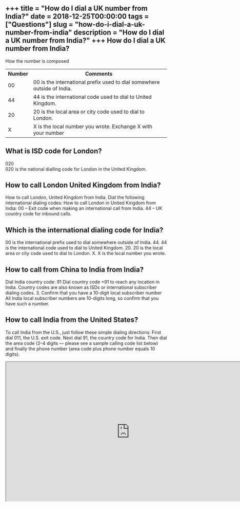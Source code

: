 +++
title = "How do I dial a UK number from India?"
date = 2018-12-25T00:00:00
tags = ["Questions"]
slug = "how-do-i-dial-a-uk-number-from-india"
description = "How do I dial a UK number from India?"
+++
How do I dial a UK number from India?
-------------------------------------

How the number is composed

<table><tr><th>Number</th><th>Comments</th></tr><tr><td>00</td><td>00 is the international prefix used to dial somewhere outside of India.</td></tr><tr><td>44</td><td>44 is the international code used to dial to United Kingdom.</td></tr><tr><td>20</td><td>20 is the local area or city code used to dial to London.</td></tr><tr><td>X</td><td>X is the local number you wrote. Exchange X with your number</td></tr></table>

What is ISD code for London?
----------------------------

020  
020 is the national dialling code for London in the United Kingdom.

How to call London United Kingdom from India?
---------------------------------------------

How to call London, United Kingdom from India. Dial the following international dialing codes: How to call London in United Kingdom from India: 00 – Exit code when making an international call from India. 44 – UK country code for inbound calls.

Which is the international dialing code for India?
--------------------------------------------------

00 is the international prefix used to dial somewhere outside of India. 44. 44 is the international code used to dial to United Kingdom. 20. 20 is the local area or city code used to dial to London. X. X is the local number you wrote.

How to call from China to India from India?
-------------------------------------------

Dial India country code: 91 Dial country code +91 to reach any location in India. Country codes are also known as ISDs or international subscriber dialing codes. 3. Confirm that you have a 10-digit local subscriber number All India local subscriber numbers are 10-digits long, so confirm that you have such a number.

How to call India from the United States?
-----------------------------------------

To call India from the U.S., just follow these simple dialing directions: First dial 011, the U.S. exit code. Next dial 91, the country code for India. Then dial the area code (2–4 digits — please see a sample calling code list below) and finally the phone number (area code plus phone number equals 10 digits).

<iframe allow="accelerometer; autoplay; clipboard-write; encrypted-media; gyroscope; picture-in-picture" allowfullscreen="" class="__youtube_prefs__  epyt-is-override  no-lazyload" data-no-lazy="1" data-origheight="433" data-origwidth="770" data-skipgform_ajax_framebjll="" height="433" id="_ytid_17988" loading="lazy" src="https://www.youtube.com/embed/cl2cVkdZ_2M?enablejsapi=1&autoplay=0&cc_load_policy=0&cc_lang_pref=&iv_load_policy=1&loop=0&modestbranding=0&rel=1&fs=1&playsinline=0&autohide=2&theme=dark&color=red&controls=1&" title="YouTube player" width="770"></iframe>